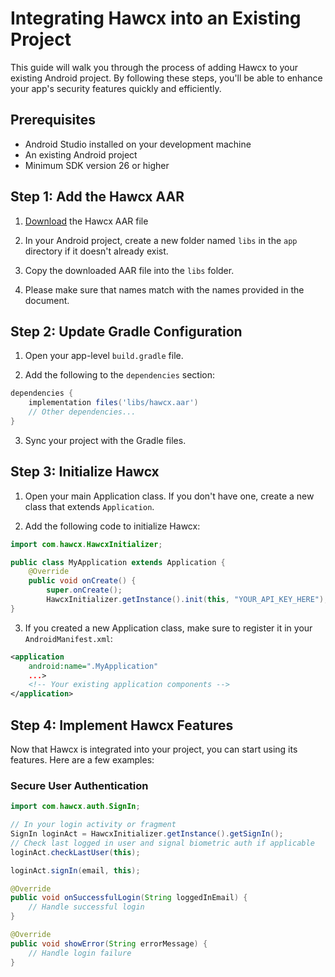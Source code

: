 # Integrating Hawcx into an Existing Project

This guide will walk you through the process of adding Hawcx to your existing Android project. By following these steps, you'll be able to enhance your app's security features quickly and efficiently.

## Prerequisites

- Android Studio installed on your development machine
- An existing Android project
- Minimum SDK version 26 or higher

## Step 1: Add the Hawcx AAR


1. [Download](https://github.com/hawcx/authenticator/releases/latest/download/hawcx-1.0.aar) the Hawcx AAR file

2. In your Android project, create a new folder named `libs` in the `app` directory if it doesn't already exist.

3. Copy the downloaded AAR file into the `libs` folder.

4. Please make sure that names match with the names provided in the document.

## Step 2: Update Gradle Configuration

1. Open your app-level `build.gradle` file.

2. Add the following to the `dependencies` section:

```gradle
dependencies {
    implementation files('libs/hawcx.aar')
    // Other dependencies...
}
```

3. Sync your project with the Gradle files.

## Step 3: Initialize Hawcx

1. Open your main Application class. If you don't have one, create a new class that extends `Application`.

2. Add the following code to initialize Hawcx:

```java
import com.hawcx.HawcxInitializer;

public class MyApplication extends Application {
    @Override
    public void onCreate() {
        super.onCreate();
        HawcxInitializer.getInstance().init(this, "YOUR_API_KEY_HERE");    }
}
```

3. If you created a new Application class, make sure to register it in your `AndroidManifest.xml`:

```xml
<application
    android:name=".MyApplication"
    ...>
    <!-- Your existing application components -->
</application>
```

## Step 4: Implement Hawcx Features

Now that Hawcx is integrated into your project, you can start using its features. Here are a few examples:

### Secure User Authentication

```java
import com.hawcx.auth.SignIn;

// In your login activity or fragment
SignIn loginAct = HawcxInitializer.getInstance().getSignIn();
// Check last logged in user and signal biometric auth if applicable
loginAct.checkLastUser(this);

loginAct.signIn(email, this);

@Override
public void onSuccessfulLogin(String loggedInEmail) {
    // Handle successful login
}

@Override
public void showError(String errorMessage) {
    // Handle login failure
}

```

<!-- 

## Next Steps

- Explore the [Hawcx API Documentation](api-docs.md) for a complete list of available features and methods.
- Implement [Biometric Authentication](best-practices.md#2-authentication) for enhanced security.
- Learn about [Best Practices](best-practices.md) when using Hawcx.

If you encounter any issues during integration, please refer to our [Troubleshooting Guide](../troubleshoot.md) or contact our support team.

Congratulations! You've successfully integrated Hawcx into your existing Android project. Your app is now equipped with advanced security features to protect your users' data. -->
